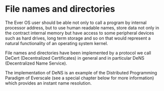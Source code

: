 # File names and directories

The Ever OS user should be able not only to call a program by internal processor address, but to use human readable names, store data not only in the contract internal memory but have access to some peripheral devices such as hard drives, long term storage and so on that would represent a natural functionality of an operating system kernel.&#x20;

File names and directories have been implemented by a protocol we call DeCert (Decentralized Certificates) in general and in particular DeNS (Decentralized Name Service).

The implementation of DeNS is an example of the Distributed Programming Paradigm of Everscale (see a special chapter below for more information) which provides an instant name  resolution.
